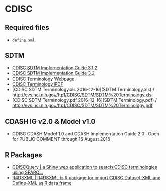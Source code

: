 # CDISC

## Required files

- `define.xml`

## SDTM

- [CDISC SDTM Implementation Guide 3.1.2](http://meta-x.com/cdisc/doc/SDTM%20Implementation%20Guide%20V3.1.2.pdf)
- [CDISC SDTM Implementation Guide 3.2](https://www.cdisc.org/system/files/all/standard_category/application/pdf/sdtmig_v3.2.pdf)
- [CDISC Terminology Webpage](https://www.cancer.gov/research/resources/terminology/cdisc)
- [CDISC Terminology PDF](https://evs.nci.nih.gov/ftp1/CDISC/SDTM/SDTM%20Terminology.pdf)
- [CDISC SDTM Terminology.xls 2016-12-16](SDTM Terminology.xls) / <http://evs.nci.nih.gov/ftp1/CDISC/SDTM/SDTM%20Terminology.xls>
- [CDISC SDTM Terminology.pdf 2016-12-16](SDTM Terminology.pdf) / <http://evs.nci.nih.gov/ftp1/CDISC/SDTM/SDTM%20Terminology.pdf>

## CDASH IG v2.0 & Model v1.0

- CDISC CDASH Model 1.0 and CDASH Implementation Guide 2.0 : Open for PUBLIC COMMENT through 16 August 2016

## R Packages

- [CDISCQuery | a Shiny web application to search CDISC terminologies using SPARQL.](https://github.com/mokjpn/CDISCQuery)
- [R4DSXML | R4DSXML is R package for import CDISC Dataset-XML and Define-XML as R data frame.](https://github.com/DataDrivenInc/R4DSXML)

